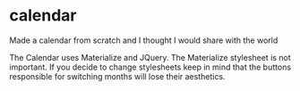 # calendar
Made a calendar from scratch and I thought I would share with the world

The Calendar uses Materialize and JQuery. The Materialize stylesheet is not important. If you decide to change stylesheets keep in mind that the buttons responsible for switching months will lose their aesthetics.

